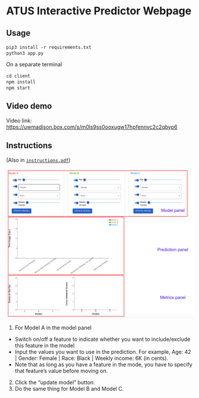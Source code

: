 # ATUS Interactive Predictor Webpage

## Usage

```
pip3 install -r requirements.txt
python3 app.py
```
On a separate terminal
```
cd client
npm install
npm start
```

## Video demo

Video link: https://uwmadison.box.com/s/m0ls9ss0ooxugw17hpfennvc2c2qbyp6

## Instructions

(Also in [`instructions.pdf`](https://github.com/yiyins2/ATUS_Interactive_Predictor_Web/blob/main/instructions.pdf))

![](panels.png)
1. For Model A in the model panel
  * Switch on/off a feature to indicate whether you want to include/exclude this feature in the model
  * Input the values you want to use in the prediction. For example, Age: 42 | Gender: Female | Race: Black | Weekly income: 6K (in cents). 
  * Note that as long as you have a feature in the mode, you have to specify that feature’s value before moving on. 
2. Click the “update model” button. 
3. Do the same thing for Model B and Model C. 




